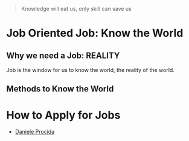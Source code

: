 > Knowledge will eat us, only skill can save us
# Job Oriented Job: Know the World
## Why we need a Job: REALITY
Job is the window for us to know the world, the reality of the world.
## Methods to Know the World
# How to Apply for Jobs
- [Daniele Procida](https://vurt.eu/articles/)
